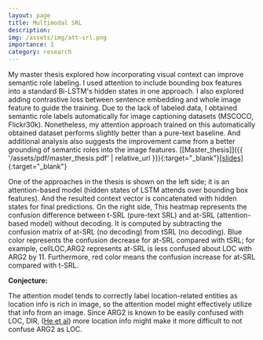 ```yaml
---
layout: page
title: Multimodal SRL 
description: 
img: /assets/img/att-srl.png
importance: 1
category: research
---
```

My master thesis explored how incorporating visual context can improve semantic role labeling. I used attention to include bounding box features into a standard Bi-LSTM's hidden states in one approach. I also explored adding contrastive loss between sentence embedding and whole image feature to guide the training. Due to the lack of labeled data, I obtained semantic role labels automatically for image captioning datasets (MSCOCO, Flickr30k). Nonetheless, my attention approach trained on this automatically obtained dataset performs slightly better than a pure-text baseline. And additional analysis also suggests the improvement came from a better grounding of semantic roles into the image features.
[[Master_thesis]]({{ '/assets/pdf/master_thesis.pdf' | relative_url }}){:target="_blank"}[[slides]](https://docs.google.com/presentation/d/15IU6ukxsP_MlmFguVDJQNbwM0Sx6fGTFCDsO_2NF8kQ/edit?usp=sharing){:target="_blank"}
<div class="row justify-content-sm-center">
    <div class="col-sm-6 mt-3 mt-md-0">
        <img class="img-fluid rounded z-depth-1" src="{{ '/assets/img/att-srl.png' | relative_url }}" alt="" title="example image"/>
    </div>
    <div class="col-sm-6 mt-3 mt-md-0">
        <img class="img-fluid rounded z-depth-1" src="{{ '/assets/img/att-t-conf.png' | relative_url }}" alt="" title="example image"/>
    </div>
</div>
<div class="caption">
    One of the approaches in the thesis is shown on the left side; it is an attention-based model (hidden states of LSTM attends over bounding box features). And the resulted context vector is concatenated with hidden states for final predictions. On the right side, This heatmap represents the confusion difference between t-SRL (pure-text SRL) and at-SRL (attention-based model) without decoding. It is computed by subtracting the confusion matrix of at-SRL (no decoding) from tSRL (no decoding). Blue color represents the confusion decrease for at-SRL compared with tSRL; for example, cellLOC,ARG2 represents at-SRL is less confused about LOC with ARG2 by 11. Furthermore, red color means the confusion increase for at-SRL compared with t-SRL.
</div>

**Conjecture:**

The attention model tends to correctly label location-related entities as location info is rich in image, so the attention model might effectively utilize that info from an image.
Since ARG2 is known to be easily confused with LOC, DIR, ([He et al](https://www.aclweb.org/anthology/P17-1044)) more location info might make it more difficult to not confuse ARG2 as LOC.